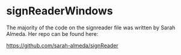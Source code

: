 # signReaderWindows

The majority of the code on the signreader file was written by Sarah Almeda. Her repo can be found here:

https://github.com/sarah-almeda/signReader
